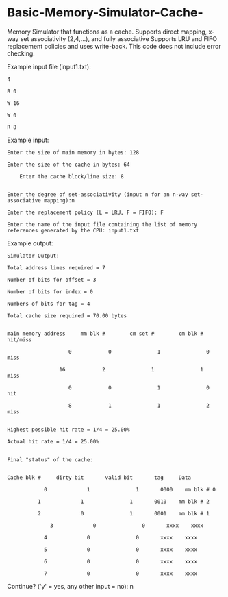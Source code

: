 # Basic-Memory-Simulator-Cache-

Memory Simulator that functions as a cache. Supports direct mapping, x-way set associativity (2,4,...),
and fully associative Supports LRU and FIFO replacement policies and uses write-back. This code does not include
error checking.

Example input file (input1.txt):

  	4

  	R 0
	
  	W 16
	
  	W 0
	
  	R 8

Example input:


  	Enter the size of main memory in bytes: 128
	
  	Enter the size of the cache in bytes: 64
	
		Enter the cache block/line size: 8
	

  	Enter the degree of set-associativity (input n for an n-way set-associative mapping):n
	
  	Enter the replacement policy (L = LRU, F = FIFO): F
	
  	Enter the name of the input file containing the list of memory references generated by the CPU: input1.txt
	


Example output:

  	Simulator Output:
	
  	Total address lines required = 7
	
  	Number of bits for offset = 3
	
  	Number of bits for index = 0
	
  	Numbers of bits for tag = 4
	
  	Total cache size required = 70.00 bytes
	

  	main memory address     mm blk #        cm set #        cm blk #        hit/miss
	
                    	0            0               1               0            miss
										
                   	 16            2               1               1            miss
									 
                    	0            0               1               0             hit
										
                    	8            1               1               2            miss
										

  	Highest possible hit rate = 1/4 = 25.00% 
	
  	Actual hit rate = 1/4 = 25.00%
	

  	Final "status" of the cache:
	
	
  	Cache blk #     dirty bit       valid bit       tag     Data
	
    	        0             1               1       0000    mm blk # 0
						
  	          1             1               1       0010    mm blk # 2
							
   	          2             0               1       0001    mm blk # 1
						
     		      3             0               0       xxxx    xxxx
						
        	    4             0               0       xxxx    xxxx
						
            	5             0               0       xxxx    xxxx
						
            	6             0               0       xxxx    xxxx
						
            	7             0               0       xxxx    xxxx
						

  Continue? ('y' = yes, any other input = no): n

